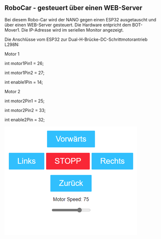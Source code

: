 ## RoboCar - gesteuert über einen WEB-Server
Bei diesem Robo-Car wird der NANO gegen einen ESP32 ausgetauscht und über einen WEB-Server gesteuert. Die Hardware entpricht dem BOT-Mover1. Die IP-Adresse wird im seriellen Monitor angezeigt.

Die Anschlüsse vom ESP32 zur Dual-H-Brücke-DC-Schrittmotorantrieb L298N:

Motor 1

int motor1Pin1 = 26; 

int motor1Pin2 = 27; 

int enable1Pin = 14; 


Motor 2

int motor2Pin1 = 25; 

int motor2Pin2 = 33; 

int enable2Pin = 32;




![image](https://github.com/frankyhub/Arduino-BOT_Mover1/blob/master/WEB-Robocar-ESP32/WEB-Robocar1.png)
